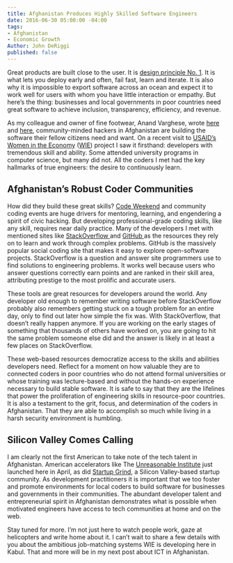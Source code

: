```yaml
---
title: Afghanistan Produces Highly Skilled Software Engineers
date: 2016-06-30 05:00:00 -04:00
tags:
- Afghanistan
- Economic Growth
Author: John DeRiggi
published: false
---
```


Great products are built close to the user. It is [design principle No. 1](http://digitalprinciples.org/design-with-the-user/). It is what lets you deploy early and often, fail fast, learn and iterate. It is also why it is impossible to export software across an ocean and expect it to work well for users with whom you have little interaction or empathy. But here’s the thing: businesses and local governments in poor countries need great software to achieve inclusion, transparency, efficiency, and revenue.

<!--more-->

As my colleague and owner of fine footwear, Anand Varghese, wrote [here ](http://dai-global-digital.com/code-weekend-afghanistan-update-locally-developed-apps-to-fight-street-harassment.html)and [here](http://dai-global-digital.com/sowing-the-seeds-of-a-tech-for-social-good-ecosystem-in-afghanistan.html), community-minded hackers in Afghanistan are building the software their fellow citizens need and want. On a recent visit to [USAID’s Women in the Economy](http://promote-wie.com/site/page/about) ([WIE](http://dai.com/our-work/projects/afghanistan%E2%80%94women-economy-wie)) project I saw it firsthand: developers with tremendous skill and ability. Some attended university programs in computer science, but many did not. All the coders I met had the key hallmarks of true engineers: the desire to continuously learn.

## Afghanistan’s Robust Coder Communities

How did they build these great skills? [Code Weekend](http://codeweekend.af/) and community coding events are huge drivers for mentoring, learning, and engendering a spirit of civic hacking. But developing professional-grade coding skills, like any skill, requires near daily practice. Many of the developers I met with mentioned sites like [StackOverflow ](http://stackoverflow.com/)and [GitHub ](https://github.com/)as the resources they rely on to learn and work through complex problems. GitHub is the massively popular social coding site that makes it easy to explore open-software projects. StackOverflow is a question and answer site programmers use to find solutions to engineering problems. It works well because users who answer questions correctly earn points and are ranked in their skill area, attributing prestige to the most prolific and accurate users.

These tools are great resources for developers around the world. Any developer old enough to remember writing software before StackOverflow probably also remembers getting stuck on a tough problem for an entire day, only to find out later how simple the fix was. With StackOverflow, that doesn’t really happen anymore. If you are working on the early stages of something that thousands of others have worked on, you are going to hit the same problem someone else did and the answer is likely in at least a few places on StackOverflow.

These web-based resources democratize access to the skills and abilities developers need. Reflect for a moment on how valuable they are to connected coders in poor countries who do not attend formal universities or whose training was lecture-based and without the hands-on experience necessary to build stable software. It is safe to say that they are the lifelines that power the proliferation of engineering skills in resource-poor countries. It is also a testament to the grit, focus, and determination of the coders in Afghanistan. That they are able to accomplish so much while living in a harsh security environment is humbling.

## Silicon Valley Comes Calling

I am clearly not the first American to take note of the tech talent in Afghanistan. American accelerators like The [Unreasonable Institute](http://unreasonableinstitute.org/accelerator/afghanistan-2016/) just launched here in April, as did [Startup Grind](http://startupgrind.af/), a Silicon Valley-based startup community. As development practitioners it is important that we too foster and promote environments for local coders to build software for businesses and governments in their communities. The abundant developer talent and entrepreneurial spirit in Afghanistan demonstrates what is possible when motivated engineers have access to tech communities at home and on the web.

Stay tuned for more. I’m not just here to watch people work, gaze at helicopters and write home about it. I can’t wait to share a few details with you about the ambitious job-matching systems WIE is developing here in Kabul. That and more will be in my next post about ICT in Afghanistan.
